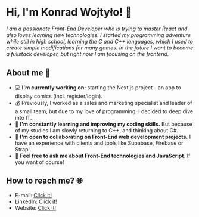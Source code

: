 # Hi, I'm Konrad Wojtyło! 👋

*I am a passionate Front-End Developer who is trying to master React and also loves learning new technologies. I started my programming adventure while still in high school, learning the C and C++ languages, which I used to create simple modifications for many games. In the future I want to become a fullstack developer, but right now I am focusing on the frontend.*

## About me 📖

- 💻 **I'm currently working on:** starting the Next.js project - an app to display comics (incl. register/login).
- 💰 Previously, I worked as a sales and marketing specialist and leader of a small team, but due to my love of programming, I decided to deep dive into IT.
- 🌱 **I'm constantly learning and improving my coding skills.** But because of my studies I am slowly returning to C++, and thinking about C#.
- 👯 **I'm open to collaborating on Front-End web development projects.** I have an experience with clients and tools like Supabase, Firebase or Strapi.
- 💬 **Feel free to ask me about Front-End technologies and JavaScript.** If you want of course!

## How to reach me? 🌐

- E-mail: [Click it!](konrad.wojtylo.9@gmail.com)
- LinkedIn: [Click it!](https://www.linkedin.com/in/konrad-wojtylo/)
- Website: [Click it!](https://konrad-wojtylo.com/)

<!--
**Anathretic/Anathretic** is a ✨ _special_ ✨ repository because its `README.md` (this file) appears on your GitHub profile.

Here are some ideas to get you started:

- 🔭 I’m currently working on ...
- 🌱 I’m currently learning ...
- 👯 I’m looking to collaborate on ...
- 🤔 I’m looking for help with ...
- 💬 Ask me about ...
- 📫 How to reach me: ...
- 😄 Pronouns: ...
- ⚡ Fun fact: ...
-->
